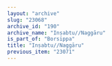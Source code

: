 ```yaml
---
layout: "archive"
slug: "23068"
archive_id: "190"
archive_name: "Inṣabtu//Naggāru"
is_part_of: "Borsippa"
title: "Inṣabtu//Naggāru"
previous_item: "23071"
---
```

